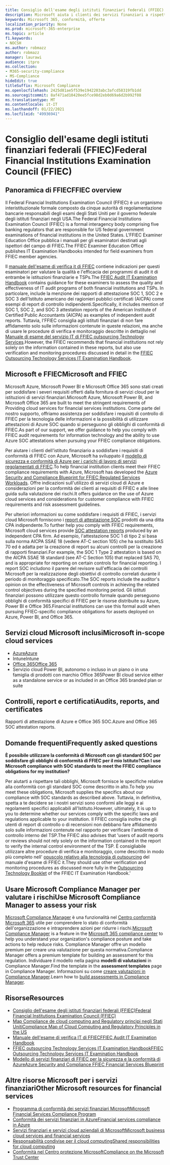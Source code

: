 ```yaml
---
title: Consiglio dell'esame degli istituti finanziari federali (FFIEC)
description: Microsoft aiuta i clienti dei servizi finanziari a rispettare i requisiti di controllo del Consiglio dell'esame degli istituti finanziari federali (FFIEC).
keywords: Microsoft 365, conformità, offerte
localization_priority: None
ms.prod: microsoft-365-enterprise
ms.topic: article
f1.keywords:
- NOCSH
ms.author: robmazz
author: robmazz
manager: laurawi
audience: itpro
ms.collection:
- M365-security-compliance
- MS-Compliance
hideEdit: true
titleSuffix: Microsoft Compliance
ms.openlocfilehash: 2425d81ae5f539e1942203abc3afcd58319fb1dd
ms.sourcegitcommit: 8af471ad10420ee5fce98d2eb0d69a6d2b992f08
ms.translationtype: MT
ms.contentlocale: it-IT
ms.lasthandoff: 01/22/2021
ms.locfileid: "49936941"
---
```

# <a name="federal-financial-institutions-examination-council-ffiec"></a><span data-ttu-id="6449c-104">Consiglio dell'esame degli istituti finanziari federali (FFIEC)</span><span class="sxs-lookup"><span data-stu-id="6449c-104">Federal Financial Institutions Examination Council (FFIEC)</span></span>

## <a name="ffiec-overview"></a><span data-ttu-id="6449c-105">Panoramica di FFIEC</span><span class="sxs-lookup"><span data-stu-id="6449c-105">FFIEC overview</span></span>

<span data-ttu-id="6449c-106">Il Federal Financial Institutions Examination Council (FFIEC) è un organismo interistituzionale formale composto da cinque autorità di regolamentazione bancarie responsabili degli esami degli Stati Uniti per il governo federale degli istituti finanziari negli USA.</span><span class="sxs-lookup"><span data-stu-id="6449c-106">The Federal Financial Institutions Examination Council (FFIEC) is a formal interagency body comprising five banking regulators that are responsible for US federal government examinations of financial institutions in the United States.</span></span> <span data-ttu-id="6449c-107">L'FFIEC Examiner Education Office pubblica i manuali per gli esaminatori destinati agli ispettori del campo di FFIEC.</span><span class="sxs-lookup"><span data-stu-id="6449c-107">The FFIEC Examiner Education Office publishes IT Examination Handbooks intended for field examiners from FFIEC member agencies.</span></span>

<span data-ttu-id="6449c-108">Il [manuale dell'esame di verifica it di FFIEC](https://ithandbook.ffiec.gov/it-booklets/audit.aspx) contiene indicazioni per questi esaminatori per valutare la qualità e l'efficacia dei programmi di audit it di entrambe le istituzioni finanziarie e TSPs.</span><span class="sxs-lookup"><span data-stu-id="6449c-108">The [FFIEC Audit IT Examination Handbook](https://ithandbook.ffiec.gov/it-booklets/audit.aspx) contains guidance for these examiners to assess the quality and effectiveness of IT audit programs of both financial institutions and TSPs.</span></span> <span data-ttu-id="6449c-109">In particolare, include la menzione dei rapporti di attestazione SOC 1, SOC 2 e SOC 3 dell'Istituto americano dei ragionieri pubblici certificati (AICPA) come esempi di report di controllo indipendenti.</span><span class="sxs-lookup"><span data-stu-id="6449c-109">Specifically, it includes mention of SOC 1, SOC 2, and SOC 3 attestation reports of the American Institute of Certified Public Accountants (AICPA) as examples of independent audit reports.</span></span> <span data-ttu-id="6449c-110">Tuttavia, l'FFIEC consiglia agli istituti finanziari di non fare affidamento solo sulle informazioni contenute in queste relazioni, ma anche di usare le procedure di verifica e monitoraggio descritte in dettaglio nel [Manuale di esame del servizio IT di FFIEC outsourcing Technology Services](https://ithandbook.ffiec.gov/it-booklets/outsourcing-technology-services.aspx).</span><span class="sxs-lookup"><span data-stu-id="6449c-110">However, the FFIEC recommends that financial institutions not rely solely on the information contained in these reports, but also use verification and monitoring procedures discussed in detail in the [FFIEC Outsourcing Technology Services IT Examination Handbook](https://ithandbook.ffiec.gov/it-booklets/outsourcing-technology-services.aspx).</span></span>

## <a name="microsoft-and-ffiec"></a><span data-ttu-id="6449c-111">Microsoft e FFIEC</span><span class="sxs-lookup"><span data-stu-id="6449c-111">Microsoft and FFIEC</span></span>

<span data-ttu-id="6449c-112">Microsoft Azure, Microsoft Power BI e Microsoft Office 365 sono stati creati per soddisfare i severi requisiti offerti dalla fornitura di servizi cloud per le istituzioni di servizi finanziari.</span><span class="sxs-lookup"><span data-stu-id="6449c-112">Microsoft Azure, Microsoft Power BI, and Microsoft Office 365 are built to meet the stringent requirements of Providing cloud services for financial services institutions.</span></span> <span data-ttu-id="6449c-113">Come parte del nostro supporto, offriamo assistenza per soddisfare i requisiti di controllo di FFIEC per la tecnologia delle informazioni e la possibilità di utilizzare attestazioni di Azure SOC quando si perseguono gli obblighi di conformità di FFIEC.</span><span class="sxs-lookup"><span data-stu-id="6449c-113">As part of our support, we offer guidance to help you comply with FFIEC audit requirements for information technology and the ability to use Azure SOC attestations when pursuing your FFIEC compliance obligations.</span></span>

<span data-ttu-id="6449c-114">Per aiutare i clienti dell'istituto finanziario a soddisfare i requisiti di conformità di FFIEC con Azure, Microsoft ha sviluppato il [modello di sicurezza e conformità di Azure per i carichi di lavoro di servizi regolamentati di FFIEC](https://servicetrust.microsoft.com/ViewPage/FFIECBlueprint).</span><span class="sxs-lookup"><span data-stu-id="6449c-114">To help financial institution clients meet their FFIEC compliance requirements with Azure, Microsoft has developed the [Azure Security and Compliance Blueprint for FFIEC Regulated Services Workloads](https://servicetrust.microsoft.com/ViewPage/FFIECBlueprint).</span></span> <span data-ttu-id="6449c-115">Offre indicazioni sull'utilizzo di servizi cloud di Azure e considerazioni per la conformità dei clienti ai requisiti di FFIEC e alle linee guida sulla valutazione dei rischi.</span><span class="sxs-lookup"><span data-stu-id="6449c-115">It offers guidance on the use of Azure cloud services and considerations for customer compliance with FFIEC requirements and risk assessment guidelines.</span></span>

<span data-ttu-id="6449c-116">Per ulteriori informazioni su come soddisfare i requisiti di FFIEC, i servizi cloud Microsoft forniscono i [report di attestazione SOC](offering-SOC.md) prodotti da una ditta CPA indipendente.</span><span class="sxs-lookup"><span data-stu-id="6449c-116">To further help you comply with FFIEC requirements, Microsoft cloud services provide [SOC attestation reports](offering-SOC.md) produced by an independent CPA firm.</span></span> <span data-ttu-id="6449c-117">Ad esempio, l'attestazione SOC 1 di tipo 2 si basa sulla norma AICPA SSAE 18 (vedere AT-C section 105) che ha sostituito SAS 70 ed è adatta per la creazione di report su alcuni controlli per la creazione di rapporti finanziari.</span><span class="sxs-lookup"><span data-stu-id="6449c-117">For example, the SOC 1 Type 2 attestation is based on the AICPA SSAE 18 standard (see AT-C Section 105) that replaced SAS 70, and is appropriate for reporting on certain controls for financial reporting.</span></span> <span data-ttu-id="6449c-118">I report SOC includono il parere del revisore sull'efficacia dei controlli Microsoft per la realizzazione degli obiettivi di controllo correlati durante il periodo di monitoraggio specificato.</span><span class="sxs-lookup"><span data-stu-id="6449c-118">The SOC reports include the auditor's opinion on the effectiveness of Microsoft controls in achieving the related control objectives during the specified monitoring period.</span></span> <span data-ttu-id="6449c-119">Gli istituti finanziari possono utilizzare questo controllo formale quando perseguono obblighi di conformità specifici di FFIEC per le risorse distribuite su Azure, Power BI e Office 365.</span><span class="sxs-lookup"><span data-stu-id="6449c-119">Financial institutions can use this formal audit when pursuing FFIEC-specific compliance obligations for assets deployed on Azure, Power BI, and Office 365.</span></span>

## <a name="microsoft-in-scope-cloud-services"></a><span data-ttu-id="6449c-120">Servizi cloud Microsoft inclusi</span><span class="sxs-lookup"><span data-stu-id="6449c-120">Microsoft in-scope cloud services</span></span>

- [<span data-ttu-id="6449c-121">Azure</span><span class="sxs-lookup"><span data-stu-id="6449c-121">Azure</span></span>](https://aka.ms/AzureCompliance)
- <span data-ttu-id="6449c-122">Intune</span><span class="sxs-lookup"><span data-stu-id="6449c-122">Intune</span></span>
- [<span data-ttu-id="6449c-123">Office 365</span><span class="sxs-lookup"><span data-stu-id="6449c-123">Office 365</span></span>](https://go.microsoft.com/fwlink/p/?LinkID=2077751)
- <span data-ttu-id="6449c-124">Servizio cloud Power BI, autonomo o incluso in un piano o in una famiglia di prodotti con marchio Office 365</span><span class="sxs-lookup"><span data-stu-id="6449c-124">Power BI cloud service either as a standalone service or as included in an Office 365 branded plan or suite</span></span>

## <a name="audits-reports-and-certificates"></a><span data-ttu-id="6449c-125">Controlli, report e certificati</span><span class="sxs-lookup"><span data-stu-id="6449c-125">Audits, reports, and certificates</span></span>

<span data-ttu-id="6449c-126">Rapporti di attestazione di Azure e Office 365 SOC.</span><span class="sxs-lookup"><span data-stu-id="6449c-126">Azure and Office 365 SOC attestation reports.</span></span>

## <a name="frequently-asked-questions"></a><span data-ttu-id="6449c-127">Domande frequenti</span><span class="sxs-lookup"><span data-stu-id="6449c-127">Frequently asked questions</span></span>

<span data-ttu-id="6449c-128">**È possibile utilizzare la conformità di Microsoft con gli standard SOC per soddisfare gli obblighi di conformità di FFIEC per il mio Istituto?**</span><span class="sxs-lookup"><span data-stu-id="6449c-128">**Can I use Microsoft compliance with SOC standards to meet the FFIEC compliance obligations for my institution?**</span></span>

<span data-ttu-id="6449c-129">Per aiutarti a rispettare tali obblighi, Microsoft fornisce le specifiche relative alla conformità con gli standard SOC come descritto in alto.</span><span class="sxs-lookup"><span data-stu-id="6449c-129">To help you meet these obligations, Microsoft supplies the specifics about our compliance with SOC standards as described above.</span></span> <span data-ttu-id="6449c-130">Tuttavia, in definitiva, spetta a te decidere se i nostri servizi sono conformi alle leggi e ai regolamenti specifici applicabili all'Istituto.</span><span class="sxs-lookup"><span data-stu-id="6449c-130">However, ultimately, it is up to you to determine whether our services comply with the specific laws and regulations applicable to your institution.</span></span> <span data-ttu-id="6449c-131">Il FFIEC consiglia inoltre che gli utenti di report di controllo o di recensioni non debbano fare affidamento solo sulle informazioni contenute nel rapporto per verificare l'ambiente di controllo interno del TSP.</span><span class="sxs-lookup"><span data-stu-id="6449c-131">The FFIEC also advises that 'users of audit reports or reviews should not rely solely on the information contained in the report to verify the internal control environment of the TSP.</span></span> <span data-ttu-id="6449c-132">È consigliabile utilizzare altre procedure di verifica e monitoraggio, come descritto in modo più completo nell' [opuscolo relativo alla tecnologia di outsourcing](https://ithandbook.ffiec.gov/it-booklets/outsourcing-technology-services.aspx) del manuale d'esame di FFIEC it.</span><span class="sxs-lookup"><span data-stu-id="6449c-132">They should use other verification and monitoring procedures as discussed more fully in the [Outsourcing Technology Booklet](https://ithandbook.ffiec.gov/it-booklets/outsourcing-technology-services.aspx) of the FFIEC IT Examination Handbook.'</span></span>

## <a name="use-microsoft-compliance-manager-to-assess-your-risk"></a><span data-ttu-id="6449c-133">Usare Microsoft Compliance Manager per valutare i rischi</span><span class="sxs-lookup"><span data-stu-id="6449c-133">Use Microsoft Compliance Manager to assess your risk</span></span>

<span data-ttu-id="6449c-134">[Microsoft Compliance Manager](https://docs.microsoft.com/microsoft-365/compliance/compliance-manager) è una funzionalità nel [Centro conformità Microsoft 365](https://docs.microsoft.com/microsoft-365/compliance/microsoft-365-compliance-center) utile per comprendere lo stato di conformità dell'organizzazione e intraprendere azioni per ridurre i rischi.</span><span class="sxs-lookup"><span data-stu-id="6449c-134">[Microsoft Compliance Manager](https://docs.microsoft.com/microsoft-365/compliance/compliance-manager) is a feature in the [Microsoft 365 compliance center](https://docs.microsoft.com/microsoft-365/compliance/microsoft-365-compliance-center) to help you understand your organization's compliance posture and take actions to help reduce risks.</span></span> <span data-ttu-id="6449c-135">Compliance Manager offre un modello premium per creare una valutazione per questa normativa.</span><span class="sxs-lookup"><span data-stu-id="6449c-135">Compliance Manager offers a premium template for building an assessment for this regulation.</span></span> <span data-ttu-id="6449c-136">Individuare il modello nella pagina **modelli di valutazioni** in Compliance Manager.</span><span class="sxs-lookup"><span data-stu-id="6449c-136">Find the template in the **assessment templates** page in Compliance Manager.</span></span> <span data-ttu-id="6449c-137">Informazioni su come [creare valutazioni in Compliance Manager](https://docs.microsoft.com/microsoft-365/compliance/compliance-manager-assessments).</span><span class="sxs-lookup"><span data-stu-id="6449c-137">Learn how to [build assessments in Compliance Manager](https://docs.microsoft.com/microsoft-365/compliance/compliance-manager-assessments).</span></span>

## <a name="resources"></a><span data-ttu-id="6449c-138">Risorse</span><span class="sxs-lookup"><span data-stu-id="6449c-138">Resources</span></span>

- [<span data-ttu-id="6449c-139">Consiglio dell'esame degli istituti finanziari federali (FFIEC)</span><span class="sxs-lookup"><span data-stu-id="6449c-139">Federal Financial Institutions Examination Council (FFIEC)</span></span>](https://www.ffiec.gov/)
- [<span data-ttu-id="6449c-140">Map Compliance de cloud computing and Regulatory princìpi negli Stati Uniti</span><span class="sxs-lookup"><span data-stu-id="6449c-140">Compliance Map of Cloud Computing and Regulatory Principles in the US</span></span>](https://servicetrust.microsoft.com/ViewPage/TrustDocuments?command=Download&downloadType=Document&downloadId=5b483567-00b0-4d86-96ae-ee887dadb61c&docTab=6d000410-c9e9-11e7-9a91-892aae8839ad_Compliance_Guides)
- [<span data-ttu-id="6449c-141">Manuale dell'esame di verifica IT di FFIEC</span><span class="sxs-lookup"><span data-stu-id="6449c-141">FFIEC Audit IT Examination Handbook</span></span>](https://ithandbook.ffiec.gov/it-booklets/audit.aspx)
- [<span data-ttu-id="6449c-142">FFIEC outsourcing Technology Services IT Examination Handbook</span><span class="sxs-lookup"><span data-stu-id="6449c-142">FFIEC Outsourcing Technology Services IT Examination Handbook</span></span>](https://ithandbook.ffiec.gov/it-booklets/outsourcing-technology-services.aspx)
- [<span data-ttu-id="6449c-143">Modello di servizi finanziari di FFIEC per la sicurezza e la conformità di Azure</span><span class="sxs-lookup"><span data-stu-id="6449c-143">Azure Security and Compliance FFIEC Financial Services Blueprint</span></span>](https://servicetrust.microsoft.com/ViewPage/FFIECBlueprint)

## <a name="other-microsoft-resources-for-financial-services"></a><span data-ttu-id="6449c-144">Altre risorse Microsoft per i servizi finanziari</span><span class="sxs-lookup"><span data-stu-id="6449c-144">Other Microsoft resources for financial services</span></span>

- [<span data-ttu-id="6449c-145">Programma di conformità dei servizi finanziari Microsoft</span><span class="sxs-lookup"><span data-stu-id="6449c-145">Microsoft Financial Services Compliance Program</span></span>](https://www.microsoft.com/download/details.aspx?id=55332)
- [<span data-ttu-id="6449c-146">Conformità dei servizi finanziari in Azure</span><span class="sxs-lookup"><span data-stu-id="6449c-146">Financial services compliance in Azure</span></span>](https://azure.microsoft.com/resources/videos/azurecon-2015-financial-services-compliance-in-azure/)
- [<span data-ttu-id="6449c-147">Servizi finanziari e servizi cloud aziendali di Microsoft</span><span class="sxs-lookup"><span data-stu-id="6449c-147">Microsoft business cloud services and financial services</span></span>](https://servicetrust.microsoft.com/viewpage/financialservicesoverview)
- [<span data-ttu-id="6449c-148">Responsabilità condivise per il cloud computing</span><span class="sxs-lookup"><span data-stu-id="6449c-148">Shared responsibilities for cloud computing</span></span>](https://aka.ms/sharedresponsibility)
- [<span data-ttu-id="6449c-149">Conformità nel Centro protezione Microsoft</span><span class="sxs-lookup"><span data-stu-id="6449c-149">Compliance on the Microsoft Trust Center</span></span>](https://www.microsoft.com/trust-center/compliance/compliance-overview)
